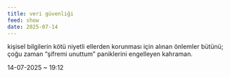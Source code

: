 ```yaml
---
title: veri güvenliği
feed: show
date: 2025-07-14
---
```


kişisel bilgilerin kötü niyetli ellerden korunması için alınan önlemler bütünü; çoğu zaman “şifremi unuttum” paniklerini engelleyen kahraman.

14-07-2025 ~ 19:12

<!-- LikeBtn.com BEGIN -->
<span class="likebtn-wrapper" data-theme="google" data-lang="tr" data-i18n_like="+"></span>
<script>(function(d,e,s){if(d.getElementById("likebtn_wjs"))return;a=d.createElement(e);m=d.getElementsByTagName(e)[0];a.async=1;a.id="likebtn_wjs";a.src=s;m.parentNode.insertBefore(a, m)})(document,"script","//w.likebtn.com/js/w/widget.js");</script>
<!-- LikeBtn.com END -->
